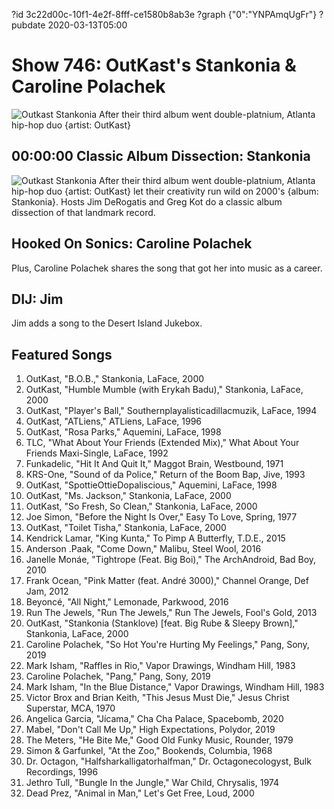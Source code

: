 ?id 3c22d00c-10f1-4e2f-8fff-ce1580b8ab3e
?graph {"0":"YNPAmqUgFr"}
?pubdate 2020-03-13T05:00
# Show 746: OutKast's Stankonia & Caroline Polachek
![Outkast Stankonia](https://static.soundopinions.org/assets/746/01.jpg)
After their third album went double-platnium, Atlanta hip-hop duo {artist: OutKast}
 

## 00:00:00 Classic Album Dissection: Stankonia

![Outkast Stankonia](https://static.soundopinions.org/assets/746/01.jpg)
After their third album went double-platnium, Atlanta hip-hop duo {artist: OutKast} let their creativity run wild on 2000's {album: Stankonia}. Hosts Jim DeRogatis and Greg Kot do a classic album dissection of that landmark record. 

## Hooked On Sonics: Caroline Polachek
Plus, Caroline Polachek shares the song that got her into music as a career. 

## DIJ: Jim
Jim adds a song to the Desert Island Jukebox.

## Featured Songs

1. OutKast, "B.O.B.," Stankonia, LaFace, 2000
1. OutKast, "Humble Mumble (with Erykah Badu)," Stankonia, LaFace, 2000
1. OutKast, "Player's Ball," Southernplayalisticadillacmuzik, LaFace, 1994
1. OutKast, "ATLiens," ATLiens, LaFace, 1996
1. OutKast, "Rosa Parks," Aquemini, LaFace, 1998
1. TLC, "What About Your Friends (Extended Mix)," What About Your Friends Maxi-Single, LaFace, 1992
1. Funkadelic, "Hit It And Quit It," Maggot Brain, Westbound, 1971
1. KRS-One, "Sound of da Police," Return of the Boom Bap, Jive, 1993
1. OutKast, "SpottieOttieDopaliscious," Aquemini, LaFace, 1998
1. OutKast, "Ms. Jackson," Stankonia, LaFace, 2000
1. OutKast, "So Fresh, So Clean," Stankonia, LaFace, 2000
1. Joe Simon, "Before the Night Is Over," Easy To Love, Spring, 1977
1. OutKast, "Toilet Tisha," Stankonia, LaFace, 2000
1. Kendrick Lamar, "King Kunta," To Pimp A Butterfly, T.D.E., 2015
1. Anderson .Paak, "Come Down," Malibu, Steel Wool, 2016
1. Janelle Monáe, "Tightrope (Feat. Big Boi)," The ArchAndroid, Bad Boy, 2010
1. Frank Ocean, "Pink Matter (feat. André 3000)," Channel Orange, Def Jam, 2012
1. Beyoncé, "All Night," Lemonade, Parkwood, 2016
1. Run The Jewels, "Run The Jewels," Run The Jewels, Fool's Gold, 2013
1. OutKast, "Stankonia (Stanklove) [feat. Big Rube & Sleepy Brown]," Stankonia, LaFace, 2000
1. Caroline Polachek, "So Hot You're Hurting My Feelings," Pang, Sony, 2019
1. Mark Isham, "Raffles in Rio," Vapor Drawings, Windham Hill, 1983
1. Caroline Polachek, "Pang," Pang, Sony, 2019
1. Mark Isham, "In the Blue Distance," Vapor Drawings, Windham Hill, 1983
1. Victor Brox and Brian Keith, "This Jesus Must Die," Jesus Christ Superstar, MCA, 1970
1. Angelica Garcia, "Jícama," Cha Cha Palace, Spacebomb, 2020
1. Mabel, "Don't Call Me Up," High Expectations, Polydor, 2019
1. The Meters, "He Bite Me," Good Old Funky Music, Rounder, 1979
1. Simon & Garfunkel, "At the Zoo," Bookends, Columbia, 1968
1. Dr. Octagon, "Halfsharkalligatorhalfman," Dr. Octagonecologyst, Bulk Recordings, 1996
1. Jethro Tull, "Bungle In the Jungle," War Child, Chrysalis, 1974
1. Dead Prez, "Animal in Man," Let's Get Free, Loud, 2000